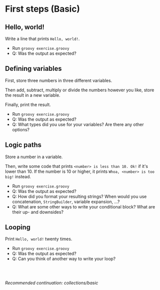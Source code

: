 # First steps (Basic)

## Hello, world!

Write a line that prints `Hello, world!`.

- Run `groovy exercise.groovy`
- Q: Was the output as expected?

## Defining variables

First, store three numbers in three different variables.

Then add, subtract, multiply or divide the numbers however you like, store the result in a new variable.

Finally, print the result.

- Run `groovy exercise.groovy`
- Q: Was the output as expected?
- Q: What types did you use for your variables? Are there any other options?

## Logic paths

Store a number in a variable.

Then, write some code that prints `<number> is less than 10. Ok!` if it's lower than 10.
If the number is 10 or higher, it prints `Whoa, <number> is too big!` instead.

- Run `groovy exercise.groovy`
- Q: Was the output as expected?
- Q: How did you format your resulting strings? When would you use concatenation, `StringBuilder`, variable expansion, ...?
- Q: What are some other ways to write your conditional block? What are their up- and downsides?

## Looping

Print `Hello, world!` twenty times.

- Run `groovy exercise.groovy`
- Q: Was the output as expected?
- Q: Can you think of another way to write your loop?

<br>
<br>

_Recommended continuation: *collections/basic*_
